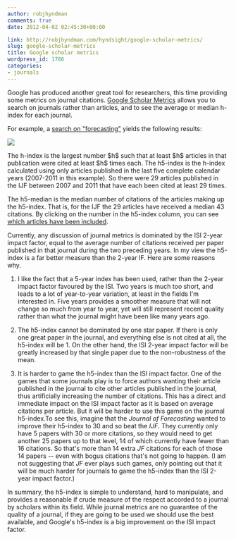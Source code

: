 ```yaml
---
author: robjhyndman
comments: true
date: 2012-04-02 02:45:30+00:00

link: http://robjhyndman.com/hyndsight/google-scholar-metrics/
slug: google-scholar-metrics
title: Google scholar metrics
wordpress_id: 1786
categories:
- journals
---
```


Google has produced another great tool for researchers, this time providing some metrics on journal citations. [Google Scholar Metrics](http://scholar.google.com/citations?view_op=top_venues) allows you to search on journals rather than articles, and to see the average or median h-index for each journal.

For example, a [search on "forecasting"](http://scholar.google.com/citations?hl=en&view_op=search_venues&vq=forecasting) yields the following results:


[![](/files/googlescholarmetrics.png)](/files/googlescholarmetrics.png)


<!-- more -->The h-index is the largest number $h$ such that at least $h$ articles in that publication were cited at least $h$ times each. The h5-index is the h-index calculated using only articles published in the last five complete calendar years (2007-2011 in this example). So there were 29 articles published in the IJF between 2007 and 2011 that have each been cited at least 29 times.

The h5-median is the median number of citations of the articles making up the h5-index. That is, for the IJF the 29 articles have received a median 43 citations. By clicking on the number in the h5-index column, you can see [which articles have been included](http://scholar.google.com/citations?hl=en&view_op=list_hcore&venue=EJnkELQAL2YJ.20120401).

Currently, any discussion of journal metrics is dominated by the ISI 2-year impact factor, equal to the average number of citations received per paper published in that journal during the two preceding years. In my view the h5-index is a far better measure than the 2-year IF. Here are some reasons why.



	
  1. I like the fact that a 5-year index has been used, rather than the 2-year impact factor favoured by the ISI. Two years is much too short, and leads to a lot of year-to-year variation, at least in the fields I'm interested in. Five years provides a smoother measure that will not change so much from year to year, yet will still represent recent quality rather than what the journal might have been like many years ago.

	
  2. The h5-index cannot be dominated by one star paper. If there is only one great paper in the journal, and everything else is not cited at all, the h5-index will be 1. On the other hand, the ISI 2-year impact factor will be greatly increased by that single paper due to the non-robustness of the mean.

	
  3. It is harder to game the h5-index than the ISI impact factor. One of the games that some journals play is to force authors wanting their article published in the journal to cite other articles published in the journal, thus artificially increasing the number of citations. This has a direct and immediate impact on the ISI impact factor as it is based on average citations per article. But it will be harder to use this game on the journal h5-index.To see this, imagine that the _Journal of Forecasting_ wanted to improve their h5-index to 30 and so beat the _IJF_. They currently only have 5 papers with 30 or more citations, so they would need to get another 25 papers up to that level, 14 of which currently have fewer than 16 citations. So that's more than 14 extra _JF_ citations for each of those 14 papers -- even with bogus citations that's not going to happen. (I am not suggesting that _JF_ ever plays such games, only pointing out that it will be much harder for journals to game the h5-index than the ISI 2-year impact factor.)


In summary, the h5-index is simple to understand, hard to manipulate, and provides a reasonable if crude measure of the respect accorded to a journal by scholars within its field. While journal metrics are no guarantee of the quality of a journal, if they are going to be used we should use the best available, and Google's h5-index is a big improvement on the ISI impact factor.


